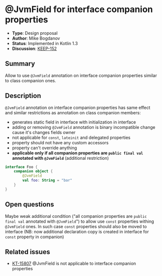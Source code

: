 # @JvmField for interface companion properties

* **Type**: Design proposal
* **Author**: Mike Bogdanov
* **Status**: Implemented in Kotlin 1.3
* **Discussion**: [KEEP-152](https://github.com/Kotlin/KEEP/issues/152)

## Summary

Allow to use `@JvmField` annotation on interface companion properties similar to class companion ones.

## Description

`@JvmField` annotation on interface companion properties has same effect and similar restrictions as annotation on class companion members:
* generates static field in interface with initialization in interface <clinit> 
* adding or removing `@JvmField` annotation is binary incompatible change cause it's changes fields owner
* not applicable for `const`, `lateinit` and delegated properties
* property should not have any custom accessors
* property can't override anything
* **applicable only if all companion properties are `public final val` annotated with `@JvmField`** (additional restriction)   


``` kotlin
interface Foo {
    companion object {
        @JvmField
        val foo: String = "bar"            
    }
}
```

## Open questions

Maybe weak additional condition ("all companion properties are `public final val` annotated with `@JvmField`") 
to allow use `const` properties withing `@JvmField` ones. 
In such case `const` properties should also be moved to interface 
(NB: now additional declaration copy is created in interface for `const` property in companion)     


## Related issues

* [KT-15807](https://youtrack.jetbrains.com/issue/KT-15807) @JvmField is not applicable to interface companion properties

